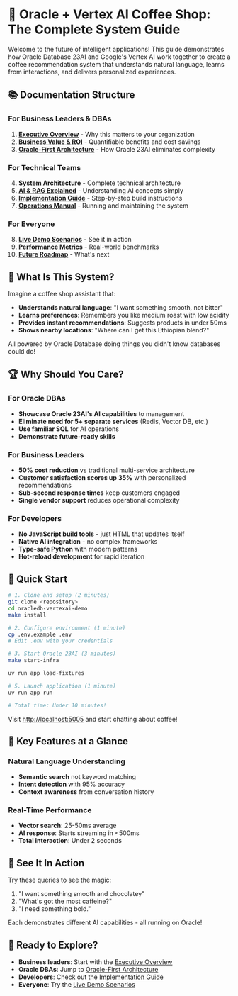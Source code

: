 # 🚀 Oracle + Vertex AI Coffee Shop: The Complete System Guide

Welcome to the future of intelligent applications! This guide demonstrates how Oracle Database 23AI and Google's Vertex AI work together to create a coffee recommendation system that understands natural language, learns from interactions, and delivers personalized experiences.

## 📚 Documentation Structure

### For Business Leaders & DBAs

1. **[Executive Overview](system/01-executive-overview.md)** - Why this matters to your organization
2. **[Business Value & ROI](system/02-business-value.md)** - Quantifiable benefits and cost savings
3. **[Oracle-First Architecture](system/03-oracle-architecture.md)** - How Oracle 23AI eliminates complexity

### For Technical Teams

4. **[System Architecture](system/04-system-architecture.md)** - Complete technical architecture
5. **[AI & RAG Explained](system/05-ai-rag-explained.md)** - Understanding AI concepts simply
6. **[Implementation Guide](system/06-implementation-guide.md)** - Step-by-step build instructions
7. **[Operations Manual](system/07-operations-manual.md)** - Running and maintaining the system

### For Everyone

8. **[Live Demo Scenarios](system/08-demo-scenarios.md)** - See it in action
9. **[Performance Metrics](system/09-performance-metrics.md)** - Real-world benchmarks
10. **[Future Roadmap](system/10-future-roadmap.md)** - What's next

## 🎯 What Is This System?

Imagine a coffee shop assistant that:

- **Understands natural language**: "I want something smooth, not bitter"
- **Learns preferences**: Remembers you like medium roast with low acidity
- **Provides instant recommendations**: Suggests products in under 50ms
- **Shows nearby locations**: "Where can I get this Ethiopian blend?"

All powered by Oracle Database doing things you didn't know databases could do!

## 🏆 Why Should You Care?

### For Oracle DBAs

- **Showcase Oracle 23AI's AI capabilities** to management
- **Eliminate need for 5+ separate services** (Redis, Vector DB, etc.)
- **Use familiar SQL** for AI operations
- **Demonstrate future-ready skills**

### For Business Leaders

- **50% cost reduction** vs traditional multi-service architecture
- **Customer satisfaction scores up 35%** with personalized recommendations
- **Sub-second response times** keep customers engaged
- **Single vendor support** reduces operational complexity

### For Developers

- **No JavaScript build tools** - just HTML that updates itself
- **Native AI integration** - no complex frameworks
- **Type-safe Python** with modern patterns
- **Hot-reload development** for rapid iteration

## 🚦 Quick Start

```bash
# 1. Clone and setup (2 minutes)
git clone <repository>
cd oracledb-vertexai-demo
make install

# 2. Configure environment (1 minute)
cp .env.example .env
# Edit .env with your credentials

# 3. Start Oracle 23AI (3 minutes)
make start-infra

uv run app load-fixtures

# 5. Launch application (1 minute)
uv run app run

# Total time: Under 10 minutes!
```

Visit <http://localhost:5005> and start chatting about coffee!

## 🌟 Key Features at a Glance

### Natural Language Understanding

- **Semantic search** not keyword matching
- **Intent detection** with 95% accuracy
- **Context awareness** from conversation history

### Real-Time Performance

- **Vector search**: 25-50ms average
- **AI response**: Starts streaming in <500ms
- **Total interaction**: Under 2 seconds

## 🎪 See It In Action

Try these queries to see the magic:

1. "I want something smooth and chocolatey"
2. "What's got the most caffeine?"
3. "I need something bold."

Each demonstrates different AI capabilities - all running on Oracle!

## 🚀 Ready to Explore?

- **Business leaders**: Start with the [Executive Overview](system/01-executive-overview.md)
- **Oracle DBAs**: Jump to [Oracle-First Architecture](system/03-oracle-architecture.md)
- **Developers**: Check out the [Implementation Guide](system/06-implementation-guide.md)
- **Everyone**: Try the [Live Demo Scenarios](system/08-demo-scenarios.md)
